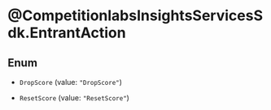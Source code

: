 # @CompetitionlabsInsightsServicesSdk.EntrantAction

## Enum


* `DropScore` (value: `"DropScore"`)

* `ResetScore` (value: `"ResetScore"`)


